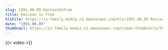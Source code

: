 ```yaml
---
slug: 1991.06.05-RaccoonInTree
title: Raccoon in Tree
hlsFile: https://is-family-media.s3.amazonaws.com/hls/1991.06.05-RaccoonInTree/1991.06.05-RaccoonInTree.m3u8
date: "1991-06-05"
thumbnail: https://is-family-media.s3.amazonaws.com/video-thumbnails/1991.06.05-RaccoonInTree.png
---
```

{{< video >}}
